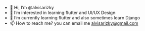 - 👋 Hi, I’m @alvisarizky
- 👀 I’m interested in learning flutter and UI/UX Design
- 🌱 I’m currently learning flutter and also sometimes learn Django
- 📫 How to reach me? you can email me alvisarizky@gmail.com

<!---
alvisarizky/alvisarizky is a ✨ special ✨ repository because its `README.md` (this file) appears on your GitHub profile.
You can click the Preview link to take a look at your changes.
--->
